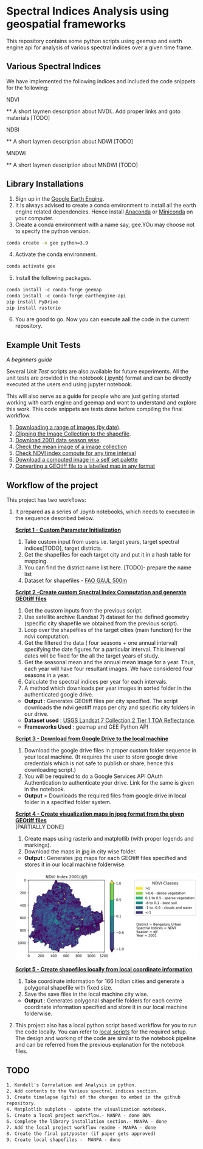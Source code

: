 # Spectral Indices Analysis using geospatial frameworks

This repository contains some python scripts using geemap and earth engine api for analysis of various spectral indices over a given time frame.

## Various Spectral Indices 
We have implemented the following indices and included the code snippets for the following:

NDVI

** A short laymen description about NVDI.. Add proper links and goto materials [TODO]

NDBI

** A short laymen description about NDWI [TODO]

MNDWI

** A short laymen description about MNDWI [TODO]

## Library Installations

1. Sign up in the [Google Earth Engine](https://earthengine.google.com/).
2. It is always advised to create a conda environment to install all the earth engine related dependencies. Hence install [Anaconda](https://www.anaconda.com/products/distribution#download-section) or [Miniconda](https://docs.conda.io/en/latest/miniconda.html)  on your computer.
3. Create a conda environment with a name say, gee.YOu may choose not to specify the python version.
```bash
conda create -n gee python=3.9
```
4. Activate the conda environment.
```bash
conda activate gee
```
5. Install the following packages.
```
conda install -c conda-forge geemap
conda install -c conda-forge earthengine-api
pip install PyDrive
pip install rasterio
```

6. You are good to go. Now you can execute aall the code in the current repository.

## Example Unit Tests
*A beginners guide*

Several *Unit Test* scripts are also available for future experiments. All the unit tests are provided in the notebook (.ipynb) format and can be directly executed at the users end using jupyter notebook.

This will also serve as a guide for people who are just getting started working with earth engine and geemap and want to understand and explore this work. This code snippets are tests done before compiling the final workflow.


1. [Downloading a range of images (by date)](unit-tests-notebooks/downloading-a-range-of-images-by-date.ipynb).
2. [Clipping the Image Collection to the shapefile](unit-tests-notebooks/clipping-an-image-collection-to-the-shapefile.ipynb).
3. [Download 2001 data season wise](unit_tests_notebooks/download-seasonwise-data-for-a-year.ipynb).
4. [Check the mean image of a image collection](unit_tests_notebooks/mean-image-for-a-image-collection.ipynb)
5. [Check NDVI index compute for any time interval](unit-tests-notebooks/ndvi-index-compute-for-a-year.ipynb)
6. [Download a computed image in a self set palette](unit-tests-notebooks/download-in-a-self-set-palette.ipynb)
7. [Converting a GEOtiff file to a labelled map in any format](unit-tests-notebooks/converting-a-GEOtiff-file-to-a-labelled-map-in-any-format.ipynb)


## Workflow of the project

This project has two workflows:
1. It prepared as a series of .ipynb notebooks, which needs to executed in the sequence described below.

    **[Script 1 - Custom Parameter Initialization](notebook_scripts/custom-parameter-initialization.ipynb)**


    1. Take custom input from users i.e. target years, target spectral indices[TODO], target districts. 
    2. Get the shapefiles for each target city and put it in a hash table for mapping.
    3. You can find the district name list here. [TODO]- prepare the name list
    4. Dataset for shapefiles - [FAO GAUL 500m](https://developers.google.com/earth-engine/datasets/catalog/FAO_GAUL_SIMPLIFIED_500m_2015_level2#table-schema) 

    **[Script 2 -Create custom Spectral Index Computation and generate GEOtiff files](notebook_scripts/ndvi-computation-and-GEOtiff-file-create.ipynb)**
    1. Get the custom inputs from the previous script.
    2.	Use satellite archive (Landsat 7) dataset for the defined geometry (specific city shapefile we obtained from the previous script). 
    3.	Loop over the shapefiles of the target cities (main function) for the ndvi computation.
    4.	Get the filtered the data ( four seasons + one annual interval) specifying the date figures for a particular interval. This inverval dates will be fixed for the all the target years of study.
    5.  Get the seasonal mean and the annual mean image for a year. Thus, each year will have four resultant images. We have considered four seasons in a year.
    6. Calculate the spectral indices per year for each intervals.
    10.	A method which downloads per year images in sorted folder in the authenticated google drive.

    - **Output** :  Generates GEOtiff files per city specified. The script downloads the ndvi geotiff  maps per city and specific city folders in our drive.
    - **Dataset used** : [USGS Landsat 7 Collection 2 Tier 1 TOA Reflectance](https://developers.google.com/earth-engine/datasets/catalog/LANDSAT_LE07_C02_T1_TOA?hl=en).
    - **Frameworks Used** : geemap and GEE Python API


    **[Script 3 - Download from Google Drive to the local machine](notebook_scripts/download_script_github.ipynb)**
    1.	Download the google drive files in proper custom folder sequence in your local machine. (It requires the user to store google drive credentials which is not safe to publish or share, hence this downloading script.)
    2. You will be required to do a Google Services API OAuth Authentication to authenticate your drive. Link for the same is given in the notebook.

    - **Output** = Downloads the required files from google drive in local folder in a specified folder system.

    **[Script 4 - Create visualization maps in jpeg format from the given GEOtiff files](notebook_scripts/automating-map-generation-from-tiff-files.ipynb)**      
    [PARTIALLY DONE]
    1.	Create maps using rasterio and matplotlib (with proper legends and markings).
    2.	Download the maps in jpg in city wise folder.

    - **Output** : Generates jpg maps for each GEOtiff files specified and stores it in our local machine folderwise.

    ![Sample Map](assets/sample_map.jpeg)

    **[Script 5 - Create shapefiles locally from local coordinate information](final_scripts/getting_the_shapefiles.ipynb)**  
    1. Take coordinate information for 166 Indian cities and generate a polygonal shapefile with fixed size.
    2. Save the save files in the local machine city wise.

    - **Output** : Generates polygonal shapefile folders for each centre coordinate information specified and store it in our local machine folderwise.


2. This project also has a local python script based workflow for you to run the code locally. You can refer to [local scripts](local_scripts/README.md) for the required setup. The design and working of the code are similar to the notebook pipeline and can be referred from the previous explanation for the notebook files.

 ## TODO 
    1. Kendell's Correlation and Analysis in python.
    2. Add contents to the Various spectral indices section.
    3. Create timelapse (gifs) of the changes to embed in the github repository.
    4. Matplotlib subplots - update the visualization notebook.
    5. Create a local project workflow.- MANPA - done 80%
    6. Complete the library installation section.- MANPA - done
    7. Add the local project workflow readme - MANPA - done
    8. Create the final ppt/poster (if paper gets approved)
    9. Create local shapefiles -  MANPA - done
